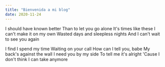 ```yaml
---
title: "Bienvenida a mi blog"
date: 2020-11-24
---
```


I should have known better
Than to let you go alone
It's times like these
I can't make it on my own
Wasted days and sleepless nights
And I can't wait to see you again

I find I spend my time
Waiting on your call
How can I tell you, babe
My back's against the wall
I need you by my side
To tell me it's alright
'Cause I don't think I can take anymore
